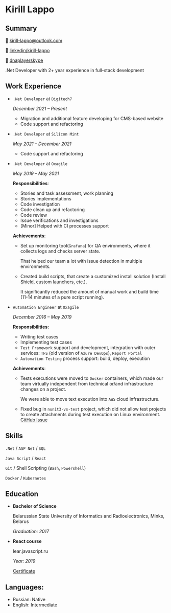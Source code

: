 # Kirill Lappo

## Summary

📧 [kirill-lappo@outlook.com](mailto:kirill-lappo@outlook.com)

💼 [linkedin/kirill-lappo](https://www.linkedin.com/in/kirill-lappo-92a7a4130/)

📱 [dnaplayerskype](skype:dnaplayerskype?chat)

.Net Developer with 2+ year experience in full-stack development

## Work Experience

* `.Net Developer` at `Digitech7`

    *December 2021 – Present*
   
    * Migration and additional feature developing for CMS-based website 
    * Code support and refactoring

* `.Net Developer` at `Silicon Mint`

    *May 2021 – December 2021*
    
    * Code support and refactoring

* `.Net Developer` at `Oxagile`

    *May 2019 – May 2021*

    **Responsibilities**:

    * Stories and task assessment, work planning
    * Stories implementations
    * Code investigation
    * Code clean up and refactoring
    * Code review
    * Issue verifications and investigations
    * [Minor] Helped with CI processes support

    **Achievements**:

    * Set up monitoring tool(`Grafana`) for QA environments, where it collects logs and checks server state. 

      That helped our team a lot with issue detection in multiple environments.
 
    * Created build scripts, that create a customized install solution (Install Shield, custom launchers, etc.). 

      It significantly reduced the amount of manual work and build time (11-14 minutes of a pure script running).

* `Automation Engineer` at `Oxagile`

    *December 2016 – May 2019*

    **Responsibilities:**
    * Writing test cases
    * Implementing test cases
    * `Test Framework` support and development, integration with outer services: `TFS` (old version of `Azure DevOps`), `Report Portal`
    * `Automation Testing` process support: build, deploy, execution

    **Achievements**:

    * Tests executions were moved to `Docker` containers, which made our team virtually independent from technical or/and infrastructure changes on a project.

      We were able to move text execution into `AWS` cloud infrastructure.

    * Fixed bug in `nunit3-vs-test` project, which did not allow test projects to create attachments during test execution on Linux environment. [GitHub Issue](https://github.com/nunit/nunit3-vs-adapter/issues/494)

## Skills

`.Net` / `ASP Net` / `SQL`

`Java Script` / `React`

`Git` / Shell Scripting (`Bash`, `Powershell`)

`Docker` / `Kubernetes`

## Education

* **Bachelor of Science**

    Belarussian State University of Informatics and Radioelectronics, Minks, Belarus

    *Graduation: 2017*

* **React course**

    lear.javascript.ru

    *Year: 2019*

    [Certificate](https://learn.javascript.ru/courses/react-20190514/kirill-lappo/en/certificate.jpg)

## Languages:

* Russian: Native
* English: Intermediate
